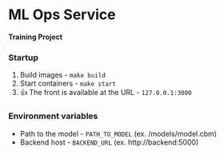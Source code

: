 # ML Ops Service

**Training Project**

### Startup

1. Build images - `make build`
2. Start containers - `make start`
3. 👍 The front is available at the URL - `127.0.0.1:3000`

### Environment variables

* Path to the model - `PATH_TO_MODEL` (ex. /models/model.cbm)
* Backend host - `BACKEND_URL` (ex. http://backend:5000)